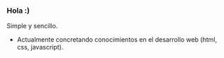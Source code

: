 ### Hola :)

Simple y sencillo.

- Actualmente concretando conocimientos en el desarrollo web (html, css, javascript).
